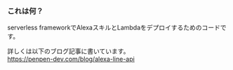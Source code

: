 ### これは何？
serverless frameworkでAlexaスキルとLambdaをデプロイするためのコードです。

詳しくは以下のブログ記事に書いています。  
https://penpen-dev.com/blog/alexa-line-api